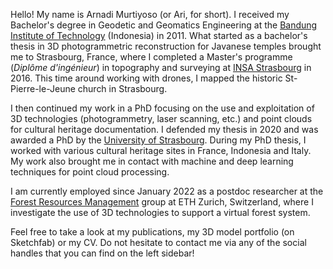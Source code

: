 Hello! My name is Arnadi Murtiyoso (or Ari, for short). I received my Bachelor's degree in Geodetic and Geomatics Engineering at the [Bandung Institute of Technology](https://itb.ac.id/) (Indonesia) in 2011. What started as a bachelor's thesis in 3D photogrammetric reconstruction for Javanese temples brought me to Strasbourg, France, where I completed a Master's programme (_Diplôme d'ingénieur_) in topography and surveying at [INSA Strasbourg](http://www.insa-strasbourg.fr/) in 2016. This time around working with drones, I mapped the historic St-Pierre-le-Jeune church in Strasbourg. 

I then continued my work in a PhD focusing on the use and exploitation of 3D technologies (photogrammetry, laser scanning, etc.) and point clouds for cultural heritage documentation. I defended my thesis in 2020 and was awarded a PhD by the [University of Strasbourg](https://www.unistra.fr/). During my PhD thesis, I worked with various cultural heritage sites in France, Indonesia and Italy. My work also brought me in contact with machine and deep learning techniques for point cloud processing.

I am currently employed since January 2022 as a postdoc researcher at the [Forest Resources Management](https://form.ethz.ch/) group at ETH Zurich, Switzerland, where I investigate the use of 3D technologies to support a virtual forest system.

Feel free to take a look at my publications, my 3D model portfolio (on Sketchfab) or my CV. Do not hesitate to contact me via any of the social handles that you can find on the left sidebar! 
